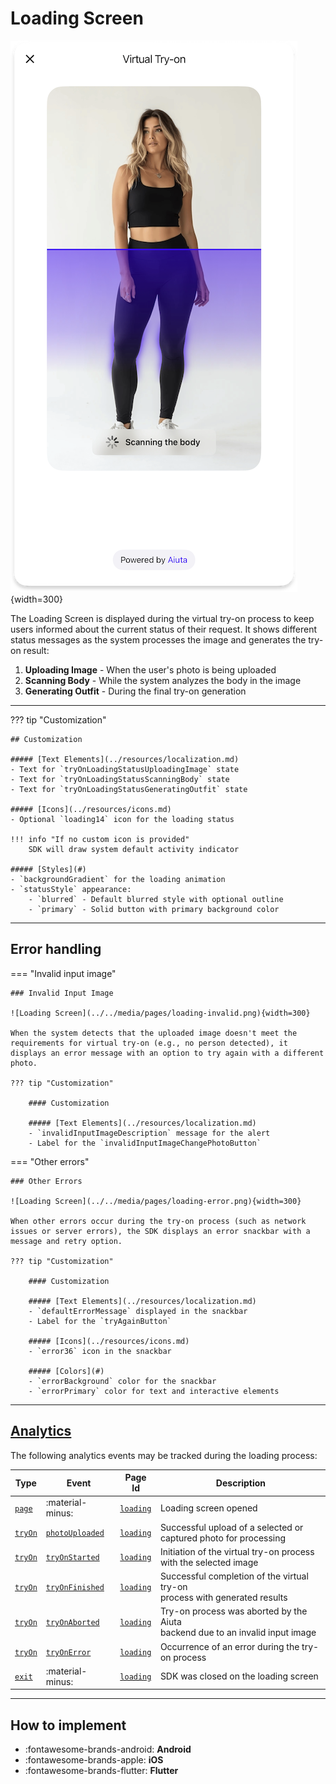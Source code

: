 # Loading Screen

![Loading Screen](../../media/pages/loading-screen.png){width=300}

The Loading Screen is displayed during the virtual try-on process to keep users informed about the current status of their request. It shows different status messages as the system processes the image and generates the try-on result:

1. **Uploading Image** - When the user's photo is being uploaded
2. **Scanning Body** - While the system analyzes the body in the image
3. **Generating Outfit** - During the final try-on generation

---

??? tip "Customization"

    ## Customization

    ##### [Text Elements](../resources/localization.md)
    - Text for `tryOnLoadingStatusUploadingImage` state
    - Text for `tryOnLoadingStatusScanningBody` state
    - Text for `tryOnLoadingStatusGeneratingOutfit` state

    ##### [Icons](../resources/icons.md)
    - Optional `loading14` icon for the loading status

    !!! info "If no custom icon is provided"
        SDK will draw system default activity indicator

    ##### [Styles](#)
    - `backgroundGradient` for the loading animation
    - `statusStyle` appearance:
        - `blurred` - Default blurred style with optional outline
        - `primary` - Solid button with primary background color

---

## Error handling

=== "Invalid input image"

    ### Invalid Input Image

    ![Loading Screen](../../media/pages/loading-invalid.png){width=300}

    When the system detects that the uploaded image doesn't meet the requirements for virtual try-on (e.g., no person detected), it displays an error message with an option to try again with a different photo.

    ??? tip "Customization"

        #### Customization

        ##### [Text Elements](../resources/localization.md)
        - `invalidInputImageDescription` message for the alert
        - Label for the `invalidInputImageChangePhotoButton`

=== "Other errors"

    ### Other Errors

    ![Loading Screen](../../media/pages/loading-error.png){width=300}

    When other errors occur during the try-on process (such as network issues or server errors), the SDK displays an error snackbar with a message and retry option.

    ??? tip "Customization"

        #### Customization

        ##### [Text Elements](../resources/localization.md)
        - `defaultErrorMessage` displayed in the snackbar
        - Label for the `tryAgainButton`

        ##### [Icons](../resources/icons.md)
        - `error36` icon in the snackbar

        ##### [Colors](#)
        - `errorBackground` color for the snackbar
        - `errorPrimary` color for text and interactive elements

---

## [Analytics](../analytics/analytics.md)

The following analytics events may be tracked during the loading process:

| Type | Event | Page Id | Description |
|------|-------|---------|-------------|
| [`page`](../analytics/analytics.md#event-categories) | :material-minus: | [`loading`](../analytics/analytics.md#page-identifiers) | Loading screen opened |
| [`tryOn`](../analytics/analytics.md#event-categories) | [`photoUploaded`](../analytics/analytics.md#try-on-events) | [`loading`](../analytics/analytics.md#page-identifiers) | Successful upload of a selected or<br> captured photo for processing |
| [`tryOn`](../analytics/analytics.md#event-categories) | [`tryOnStarted`](../analytics/analytics.md#try-on-events) | [`loading`](../analytics/analytics.md#page-identifiers) | Initiation of the virtual try-on process<br>with the selected image |
| [`tryOn`](../analytics/analytics.md#event-categories) | [`tryOnFinished`](../analytics/analytics.md#try-on-events) | [`loading`](../analytics/analytics.md#page-identifiers) | Successful completion of the virtual try-on<br>process with generated results |
| [`tryOn`](../analytics/analytics.md#event-categories) | [`tryOnAborted`](../analytics/analytics.md#try-on-events) | [`loading`](../analytics/analytics.md#page-identifiers) | Try-on process was aborted by the Aiuta<br>backend due to an invalid input image |
| [`tryOn`](../analytics/analytics.md#event-categories) | [`tryOnError`](../analytics/analytics.md#try-on-events) | [`loading`](../analytics/analytics.md#page-identifiers) | Occurrence of an error during the try-on process |
| [`exit`](../analytics/analytics.md#event-categories) | :material-minus: | [`loading`](../analytics/analytics.md#page-identifiers) | SDK was closed on the loading screen |

---

## How to implement

<div class="grid cards" markdown>

- :fontawesome-brands-android: __Android__
- :fontawesome-brands-apple: __iOS__
- :fontawesome-brands-flutter: __Flutter__

</div>
